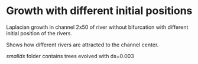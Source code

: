 # Growth with different initial positions
Laplacian growth in channel 2x50 of river without bifurcation with different initial position of the rivers.

Shows how different rivers are attracted to the channel center.

_smallds_ folder contains trees evolved with ds=0.003